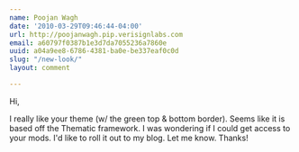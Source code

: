 ```yaml
---
name: Poojan Wagh
date: '2010-03-29T09:46:44-04:00'
url: http://poojanwagh.pip.verisignlabs.com
email: a60797f0387b1e3d7da7055236a7860e
uuid: a04a9ee8-6786-4381-ba0e-be337eaf0c0d
slug: "/new-look/"
layout: comment

---
```


Hi,

I really like your theme (w/ the green top &amp; bottom border). Seems like it is based off the Thematic framework. I was wondering if I could get access to your mods. I'd like to roll it out to my blog. Let me know. Thanks!
